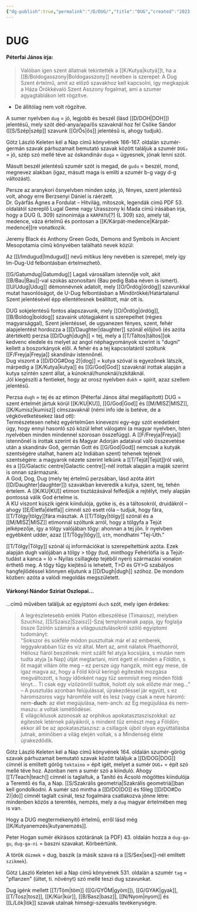 ```yaml
---
{"dg-publish":true,"permalink":"/D/DUG/","title":"DUG","created":"2023-10-13T02:24","updated":"2024-02-02T02:22"}
---
```



# DUG

#### Péterfai János írja:

> Valóban igen szent állatnak tekintették a [[K/Kutya\|kutyá]]t, ha a [[B/Boldogasszony\|Boldogasszony]] nevében is szerepel: A Dug Szent értelmű, amit az előző szavakhoz kell kapcsolni, így megkapjuk a Háza Örökkévaló Szent Asszony fogalmat, ami a szumer agyagtáblákon lett rögzítve.  
- De állítólag nem volt rögzítve.

A sumer nyelvben `dug` = jó, legjobb és beszél (lásd [[D/DOH\|DOH]]) jelentésű, mely szót déd-anya/apa/ős szavaknál hoz fel Csőke Sándor ([[S/Szép\|szép]] szavunk [[O/Ős\|ős]] jelentésű is, ahogy tudjuk).  

Götz László Keleten kél a Nap című könyvének 166-167. oldalán szumér-germán szavak párhuzamait bemutató szavak között találjuk a szumér `DUG₃` = jó, szép szó mellé téve az óskandináv `duga` = ügyesnek, jónak lenni szót.

Másutt beszél jelentésű szumér szót is megad, de `gudu` = beszél, mond, megnevez alakban (igaz, másutt maga is említi a szumér b-g vagy d-g változást).  

Persze az aranykori ősnyelvben minden szép, jó, fényes, szent jelentésű volt, ahogy erre Berzsenyi Dániel is ráérzett.  
Dr. Gyárfás Ágnes a Fordulat – Hitvilág, mítoszok, legendák című PDF 53. oldalától szereplő Lugal Geme nagy Urasszony ki Mada című írásában írja, hogy a DUG (L 309) szinonimája a `KÁRPÁTU`\[?\] (L 309) szó, amely tál, medence, váza értelmű és pontosan a [[K/Kárpát-medence\|Kárpát-medencé]]re vonatkozik.  

Jeremy Black és Anthony Green Gods, Demons and Symbols in Ancient Mesopotamia című könyvében található nevek közül:  

Az [[I/Imdugud\|Imdugud]] nevű mitikus lény nevében is szerepel, mely így Im-Dug-Ud felbontásban értelmezhető.

[[G/Gatumdug\|Gatumdug]] Lagaš városállam istennője volt, akit [[B/Bau\|Bau]]-val szokás azonosítani (Bau pedig Baba néven is ismert).  
[[U/Udug\|Udug]] démonnévnek adatolt, mely [[O/Ördög\|ördög]] szavunkkal mutat hasonlóságot, de U-Dug felbontásban a Mindörökké/Határtalanul Szent jelentésével épp ellentétesnek beállított, már ott is.  

DUG sokjelentésű fontos alapszavunk, mely [[O/Ördög\|ördög]], [[B/Boldog\|boldog]] szavaink utótagjaként is szerepelhet (régies magyarsággal), Szent jelentéssel, de ugyanezen fényes, szent, fehér alapjelentést hordozza a [[D/Daughter\|daughter]] szónál előjövő (és azóta átértékelt) perzsa [[D/Dugh\|dugh]] = tej, mely a [[T/Táltos\|táltos]]ok kedvenc eledele és melyet az angol néphagyományok szerint is "dugni" kellett a boszorkányok elől. A fehér és a tej kapcsolatáról szóltunk [[F/Freyja\|Freyja]] skandináv istennőnél.  
Dug viszont a [[D/DOG#Dog 2)\|dog]] = kutya szóval is egyezőnek látszik, márpedig a [[K/Kutya\|kutya]] és [[G/God\|God]] szavaknál írottak alapján a kutya szintén szent állat, a kúnoknál/hunoknál/szkítáknál.  
Jól kiegészíti a fentieket, hogy az orosz nyelvben `dukh` = spirit, azaz szellem jelentésű.  

Perzsa `dugh` = tej és az etimon (Péterfai János által megállapított) DUG = szent értelmét jártuk körül [[K/KU\|KU]], [[G/God\|God]] és [[M/MISZ\|MISZ]], [[K/Kumisz\|kumisz]] címszavaknál (némi info ide is betéve, de a végkövetketésekez lásd ott):  
Természetesen nehéz egyértelműen kinevezni egy-egy szót eredetként úgy, hogy ennyi hasonló szó közül lehet válogatni (a magyar nyelvben, Isten nyelvében minden mindennel szorosan összefügg). A [[F/Freyja\|Freyja]] istennőnél is írottak szerint és Magyar Adorján adataival való összevetése után a skandináv Goð, germán Gott és [[G/God\|God]] nemcsak a kutyák szentségére utalhat, hanem a(z Indiában szent) tehenek tejének szentségére: a magyarok nézete szerint lelkünk a [[T/Tejút\|Tejút]]ról való, és a [[G/Galactic centre\|Galactic centre]]-nél írottak alapján a maják szerint is onnan származunk.  
A God, Dog, Dug (mely tej értelmű perzsában, lásd azóta átírt [[D/Daughter\|daughter]]) szavakban keveredik a kutya, szent, tej, tehén értelem. A [[K/KU\|KU]] etimon tisztázásával felfedjük a rejtélyt, mely alapján pontossá válik God értelme is.  
A KU viszont kúszik igénk kiindulója, gyöke is, és a táltosokról, druidákról – ahogy [[E/Életfa\|életfa]] címnél szó esett róla – tudjuk, hogy fára, [[T/Tölgy\|tölgy]]fára másztak. A [[T/Tölgy\|tölgy]] szónál és a [[M/MISZ\|MISZ]] etimonnál szóltunk arról, hogy a tölgyfa a Tejút jelképezője, így a tölgy valójában tőgy: ahonnan a tej jön. Ír nyelvben egyébként udder, azaz [[T/Tőgy\|tőgy]], `ùth`, mondhatni "Tej-Úth."  

[[T/Tölgy\|Tölgy]] szónál új információkat is szerepeltettünk azóta. Ezek alapján dugh valójában a tölgy > tőgy (tud, minthogy Fehérlófia is a Tejút-tudást a kanca = ló = Nyilas csillagkép tejéből nyeri) származási vonalon érthető meg. A tőgy tűgy kiejtésű is lehetett, T>D és GY>G szabályos hangfejlődéssel könnyen eljutunk a [[D/Dugh\|dugh]] szóhoz. De mondom közben: azóta a valódi megoldás megszületett.  

#### Várkonyi Nándor Sziriat Oszlopai...  

...című művében találjuk az egyiptomi `duch` szót, mely igen érdekes:  
> A legrészletesebb emlék Platón elbeszélése (Timaiosz), melyben Szuchisz, [[S/Szaisz\|Szaisz]]-Szaj templomának papja, így foglalja össze Szólón számára a világpusztulásokról szóló egyiptomi tudományt:  
> "Sokszor és sokféle módon pusztultak már el az emberek, leggyakrabban tűz és víz által. Mert az, amit nálatok Phaéthonról, Héliosz fiáról beszélnek: mint szállt fel atyja kocsijára, s miután nem tudta atyja \[a Nap\] útját megtartani, mint égett el minden a Földön, s őt magát villám ölte meg – ez persze úgy hangzik, mint egy mese, de igaz magva az, hogy a Föld körül keringő égitestek mozgása megváltozott, s hogy időnként nagy tűz semmisít meg minden földi lényt... Ti csak egy vízözönről tudtok, holott oly sok előzte már meg..." – A pusztulás azonban felújulással, újrakezdéssel jár együtt, s ez háromszoros vagy háromféle volt és lesz (vagy csak a neve három): nem-**duch**: az élet megújulása, nem-anch: az Ég megújulása és nem-maszu: a voltak ismétlődései.  
> E világciklusok azonosak az orphikus apokatasztasziszokkal: az égitestek letérnek pályáikról, s mindent tűz emészt meg a Földön; ekkor áll be az apokatasztaszisz: a csillagok újból olyan együttállásba jutnak, aminőben a világ elején voltak, s a Mindenség élete újrakezdődik.  

Götz László Keleten kél a Nap című könyvének 164. oldalán szumér-görög szavak párhuzamait bemutató szavak között találjuk a [[D/DOG\|DOG]] címnél is említett görög `tektaino` = épít igét, melyet a sumér `DUG₄` = épít szó mellé téve hoz. Azonban nem a sumér szó a kiinduló. Ahogy [[T/Teach\|teach]] címnél is taglaltuk, a Tanító és Ácsoló mögöttes kiindulója a Teremtő és fia, a Nap. [[S/Szakrális geometria\|Szakrális geometriá]]ban kell gondolkodni. A sumér szó mintha a [[D/DO\|DO]] és főleg [[D/DO#Do 2)\|do]] címnél taglalt csinál, tesz fogalmára csatlakozva jönne létre: mindenben közös a teremtés, nemzés, mely a `dug` magyar értelmében meg is van.  

Hogy a DUG megtermékenyítő értelmű, erről lásd még [[K/Kutyanemzés\|kutyanemzés]].

Peter Hogan sumér ékírásos szótárának (a PDF) 43. oldalán hozza a `dug-ga-gu`, `dug-ga-ni` = baszni szavakat. Körbeértünk.  

A török `düzmek` = dug, baszik (a másik szava rá a [[S/Sex\|sex]]-nél említett `szikmek`).  

Götz László Keleten kél a Nap című könyvének 531. oldalán a szumér `tag` = "pflanzen" (ültet, ti. növényt) szó mellé teszi dug szavunkat.  

Dug igénk mellett [[T/Töm\|töm]] ([[G/GYÖM\|gyöm]]), [[G/GYAK\|gyak]], [[T/Tosz\|tosz]], [[K/Kúr\|kúr]], [[B/Basz\|basz]], [[N/Nyom\|nyom]] és [[L/Lök\|lök]] szavak utalnak hímségi-szexuális tevékenységre.  